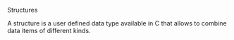 Structures

A structure is a user defined data type available
in C that allows to combine data items of
different kinds.
